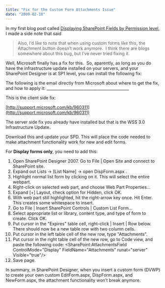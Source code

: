 ```yaml
---
title: "Fix for the Custom Form Attachments Issue"
date: "2009-02-18"
---
```


In my first blog post called [Displaying SharePoint Fields by Permission level](http://spinsiders.com/laurar/2009/01/23/displaying-sharepoint-fields-by-permission-level/), I made a side note that said

> Also, I’d like to note that when using custom forms like this, the Attachment button doesn’t work anymore.  I think there are blogs somewhere about this bug, but I’ve never tried fixing it.

Well, Microsoft finally has a fix for this.  So, aparently, as long as you do have the infrastructure update installed on your servers, and your SharePoint Designer is at SP1 level, you can install the following fix:

The following is the email directly from Microsoft about where to get the fix, and how to apply it: \_\_\_\_\_\_\_\_\_\_\_\_\_\_\_\_\_\_\_\_\_\_\_\_\_\_\_\_\_\_\_\_\_\_\_\_\_\_\_\_\_\_

This is the client side fix:

[http://support.microsoft.com/kb/960311](http://support.microsoft.com/kb/960311)

The server side fix you already have installed but that is the WSS 3.0 Infrastructure Update.

Download this and update your SPD. This will place the code needed to make attachment functionality work for new and edit forms.

For **Display forms only**, you need to add this:

1. Open SharePoint Designer 2007. Go to File | Open Site and connect to SharePoint site.
2. Expand out Lists -> \[List Name\] -> open DispForm.aspx .
3. Highlight normal list form by clicking on it. This will select the entire webpart.
4. Right-click on selected web part, and choose Web Part Properties...
5. Expand \[+\] Layout, check option for Hidden, click OK.
6. With web part still highlighted, hit the right-arrow key once. Hit Enter. This creates some whitespace to insert.
7. Go to File | Insert SharePoint Controls | Custom List Form...
8. Select appropriate list or library, content type, and type of form to create. Click OK.
9. Put cursor in the "Expires" table cell, right-click | Insert | Row below. There should now be a new table row with two column cells.
10. Put cursor in the left table cell of the new row, type "Attachments".
11. Put cursor in the right table cell of the new row, go to Code view, and paste the following code: <SharePoint:AttachmentsField ControlMode="Display" FieldName="Attachments" runat="server" Visible="true"/>
12. Save page.

In summary, in SharePoint Designer, when you insert a custom form (DVWP) to create your own custom EditForm.aspx, DispForm.aspx, and NewForm.aspx, the attachment functionality won't break anymore.
